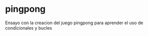 # pingpong
Ensayo con la creacion del juego pingpong para aprender el uso de condicionales y bucles
